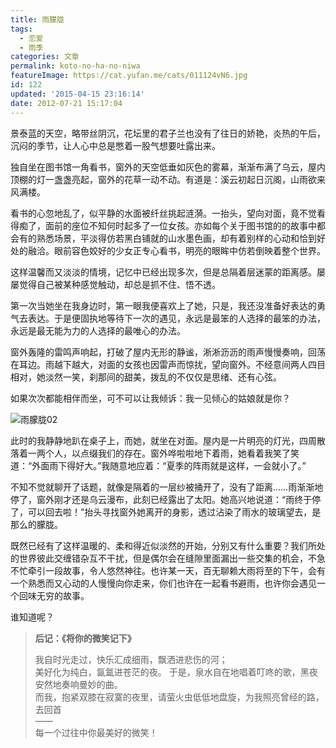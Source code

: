 ```yaml
---
title: 雨朦胧
tags:
  - 恋爱
  - 雨季
categories: 文章
permalink: koto-no-ha-no-niwa
featureImage: https://cat.yufan.me/cats/011124vN6.jpg
id: 122
updated: '2015-04-15 23:16:14'
date: 2012-07-21 15:17:04
---
```


景泰蓝的天空，略带丝阴沉，花坛里的君子兰也没有了往日的娇艳，炎热的午后，沉闷的季节，让人心中总是憋着一股气想要吐露出来。

独自坐在图书馆一角看书，窗外的天空低垂如灰色的雾幕，渐渐布满了乌云，屋内顶棚的灯一盏盏亮起，窗外的花草一动不动。有道是：溪云初起日沉阁，山雨欲来风满楼。

<!--more-->

看书的心忽地乱了，似平静的水面被纤丝挑起涟漪。一抬头，望向对面，竟不觉看得痴了，面前的座位不知何时起多了一位女孩。亦如每个关于图书馆的的故事中都会有的熟悉场景，平淡得仿若黑白铺就的山水墨色画，却有着别样的心动和恰到好处的融洽。眼前容色姣好的少女正专心看书，明亮的眼眸中仿若倒映着整个世界。

这样温馨而又淡淡的情境，记忆中已经出现多次，但是总隔着层迷蒙的距离感。屡屡觉得自己被某种感觉触动，却总是抓不住、悟不透。

第一次当她坐在我身边时，第一眼我便喜欢上了她，只是，我还没准备好表达的勇气去表达。于是便固执地等待下一次的遇见，永远是最笨的人选择的最笨的办法，永远是最无能为力的人选择的最唯心的办法。

窗外轰隆的雷鸣声响起，打破了屋内无形的静谧，淅淅沥沥的雨声慢慢奏响，回荡在耳边。雨越下越大，对面的女孩也因雷声而惊扰，望向窗外。不经意间两人四目相对，她淡然一笑，刹那间的甜美，拨乱的不仅仅是思绪、还有心弦。

如果次次都能相伴而坐，可不可以让我倾诉：我一见倾心的姑娘就是你？

![雨朦胧02](https://cat.yufan.me/cats/011124EKu.jpg)

此时的我静静地趴在桌子上，而她，就坐在对面。屋内是一片明亮的灯光，四周散落着一两个人，以点缀我们的存在。窗外哗啦啦地下着雨，她看着我笑了笑道：“外面雨下得好大。”我随意地应着：“夏季的阵雨就是这样，一会就小了。”

不知不觉就聊开了话题，就像是隔着的一层纱被捅开了，没有了距离……雨渐渐地停了，窗外刚才还是乌云漫布，此刻已经露出了太阳。她高兴地说道：“雨终于停了，可以回去啦！”抬头寻找窗外她离开的身影，透过沾染了雨水的玻璃望去，是那么的朦胧。

既然已经有了这样温暖的、柔和得近似淡然的开始，分别又有什么重要？我们所处的世界彼此交缠错杂互不干扰，但是偶尔会在缝隙里面漏出一些交集的机会，不急不忙牵引一段故事，令人悠然神往。也许某一天，百无聊赖大雨将至的下午，会有一个熟悉而又心动的人慢慢向你走来，你们也许在一起看书避雨，也许你会遇见一个回味无穷的故事。

谁知道呢？

>**后记：《将你的微笑记下》**
>
>我自时光走过，快乐汇成细雨，飘洒进悲伤的河；  
>美好化为纯白，氤氲进苍茫的夜。
>于是，泉水自在地唱着叮咚的歌，黑夜安然地奏响曼妙的曲。  
>而我，抱紧双膝在寂寞的夜里，请萤火虫低低地盘旋，为我照亮曾经的路，去回首  
>——  
>每一个过往中你最美好的微笑！
